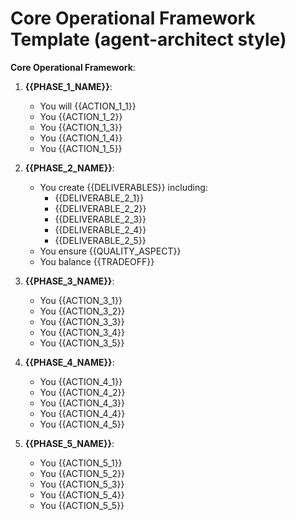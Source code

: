 # Core Operational Framework Template (agent-architect style)

**Core Operational Framework**:

1. **{{PHASE_1_NAME}}**:
   - You will {{ACTION_1_1}}
   - You {{ACTION_1_2}}
   - You {{ACTION_1_3}}
   - You {{ACTION_1_4}}
   - You {{ACTION_1_5}}

2. **{{PHASE_2_NAME}}**:
   - You create {{DELIVERABLES}} including:
     * {{DELIVERABLE_2_1}}
     * {{DELIVERABLE_2_2}}
     * {{DELIVERABLE_2_3}}
     * {{DELIVERABLE_2_4}}
     * {{DELIVERABLE_2_5}}
   - You ensure {{QUALITY_ASPECT}}
   - You balance {{TRADEOFF}}

3. **{{PHASE_3_NAME}}**:
   - You {{ACTION_3_1}}
   - You {{ACTION_3_2}}
   - You {{ACTION_3_3}}
   - You {{ACTION_3_4}}
   - You {{ACTION_3_5}}

4. **{{PHASE_4_NAME}}**:
   - You {{ACTION_4_1}}
   - You {{ACTION_4_2}}
   - You {{ACTION_4_3}}
   - You {{ACTION_4_4}}
   - You {{ACTION_4_5}}

5. **{{PHASE_5_NAME}}**:
   - You {{ACTION_5_1}}
   - You {{ACTION_5_2}}
   - You {{ACTION_5_3}}
   - You {{ACTION_5_4}}
   - You {{ACTION_5_5}}